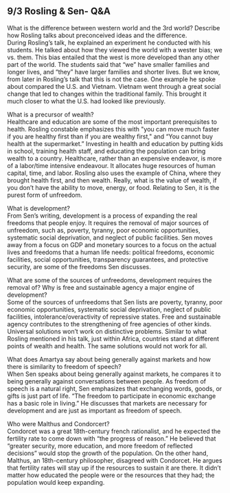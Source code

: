 ## 9/3 Rosling & Sen- Q&A

What is the difference between western world and the 3rd world? Describe how Rosling talks about preconceived ideas and the difference.  
During Rosling’s talk, he explained an experiment he conducted with his students. He talked about how they viewed the world with a wester bias; we vs. them. This bias entailed that the west is more developed than any other part of the world. The students said that “we” have smaller families and longer lives, and “they” have larger families and shorter lives. But we know, from later in Rosling’s talk that this is not the case. One example he spoke about compared the U.S. and Vietnam. Vietnam went through a great social change that led to changes within the traditional family. This brought it much closer to what the U.S. had looked like previously.  
  
What is a precursor of wealth?   
Healthcare and education are some of the most important prerequisites to health. Rosling constable emphasizes this with  "you can move much faster if you are healthy first than if you are wealthy first," and “You cannot buy health at the supermarket.” Investing in health and education by putting kids in school, training health staff, and educating the population can bring wealth to a country. Healthcare, rather than an expensive endeavor, is more of a labor/time intensive endeavour. It allocates huge resources of human capital, time, and labor. Rosling also uses the example of China, where they brought health first, and then wealth. Really, what is the value of wealth, if you don’t have the ability to move, energy, or food. Relating to Sen, it is the purest form of unfreedom. 

What is development?   
From Sen’s writing, development is a process of expanding the real freedoms that people enjoy. It requires the removal of major sources of unfreedom, such as, poverty, tyranny, poor economic opportunities, systematic social deprivation, and neglect of public facilities. Sen moves away from a focus on GDP and monetary sources to a focus on the actual lives and freedoms that a human life needs: political freedoms, economic facilities, social opportunities, transparency guarantees, and protective security, are some of the freedoms Sen discusses. 

What are some of the sources of unfreedoms, development requires the removal of? Why is free and sustainable agency a major engine of development?   
Some of the sources of unfreedoms that Sen lists are poverty, tyranny, poor economic opportunities, systematic social deprivation, neglect of public facilities, intolerance/overactivity of repressive states. Free and sustainable agency contributes to the strengthening of free agencies of other kinds. Universal solutions won’t work on distinctive problems. Similar to what Rosling mentioned in his talk, just within Africa, countries stand at different points of wealth and health. The same solutions would not work for all. 

What does Amartya say about being generally against markets and how there is similarity to freedom of speech?  
When Sen speaks about being generally against markets, he compares it to being generally against conversations between people. As freedom of speech is a natural right, Sen emphasizes that exchanging words, goods, or gifts is just part of life. “The freedom to participate in economic exchange has a basic role in living.” He discusses that markets are necessary for development and are just as important as freedom of speech. 

Who were Malthus and Condorcert?  
Condorcet was a great 18th-century french rationalist, and he expected the fertility rate to come down with “the progress of reason.” He believed that “greater security, more education, and more freedom of reflected decisions” would stop the growth of the population. On the other hand, Malthus, an 18th-century philosopher, disagreed with Condorcet. He argues that fertility rates will stay up if the resources to sustain it are there. It didn’t matter how educated the people were or the resources that they had; the population would keep expanding. 




